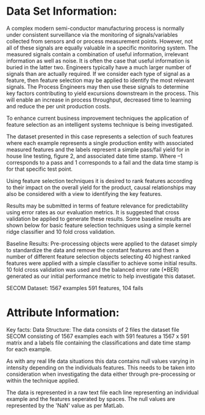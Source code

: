 # Data Set Information:

A complex modern semi-conductor manufacturing process is normally under consistent surveillance via the monitoring of signals/variables collected from sensors and or process measurement points. However, not all of these signals are equally valuable in a specific monitoring system. The measured signals contain a combination of useful information, irrelevant information as well as noise. It is often the case that useful information is buried in the latter two. Engineers typically have a much larger number of signals than are actually required. If we consider each type of signal as a feature, then feature selection may be applied to identify the most relevant signals. The Process Engineers may then use these signals to determine key factors contributing to yield excursions downstream in the process. This will enable an increase in process throughput, decreased time to learning and reduce the per unit production costs.

To enhance current business improvement techniques the application of feature selection as an intelligent systems technique is being investigated.

The dataset presented in this case represents a selection of such features where each example represents a single production entity with associated measured features and the labels represent a simple pass/fail yield for in house line testing, figure 2, and associated date time stamp. Where –1 corresponds to a pass and 1 corresponds to a fail and the data time stamp is for that specific test point.


Using feature selection techniques it is desired to rank features according to their impact on the overall yield for the product, causal relationships may also be considered with a view to identifying the key features.

Results may be submitted in terms of feature relevance for predictability using error rates as our evaluation metrics. It is suggested that cross validation be applied to generate these results. Some baseline results are shown below for basic feature selection techniques using a simple kernel ridge classifier and 10 fold cross validation.

Baseline Results: Pre-processing objects were applied to the dataset simply to standardize the data and remove the constant features and then a number of different feature selection objects selecting 40 highest ranked features were applied with a simple classifier to achieve some initial results. 10 fold cross validation was used and the balanced error rate (*BER) generated as our initial performance metric to help investigate this dataset.


SECOM Dataset: 1567 examples 591 features, 104 fails


# Attribute Information:

Key facts: Data Structure: The data consists of 2 files the dataset file SECOM consisting of 1567 examples each with 591 features a 1567 x 591 matrix and a labels file containing the classifications and date time stamp for each example.

As with any real life data situations this data contains null values varying in intensity depending on the individuals features. This needs to be taken into consideration when investigating the data either through pre-processing or within the technique applied.

The data is represented in a raw text file each line representing an individual example and the features seperated by spaces. The null values are represented by the 'NaN' value as per MatLab.
